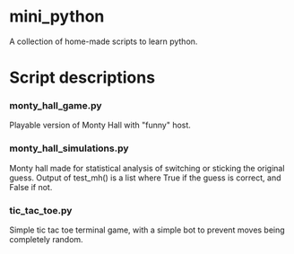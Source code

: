 # mini_python
A collection of home-made scripts to learn python.

# Script descriptions

### monty_hall_game.py
Playable version of Monty Hall with "funny" host.

### monty_hall_simulations.py
Monty hall made for statistical analysis of switching or sticking the original guess.
Output of test_mh() is a list where True if the guess is correct, and False if not.

### tic_tac_toe.py
Simple tic tac toe terminal game, with a simple bot to prevent moves being completely random.
